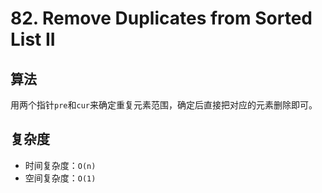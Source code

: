 # 82. Remove Duplicates from Sorted List II
## 算法
用两个指针`pre`和`cur`来确定重复元素范围，确定后直接把对应的元素删除即可。

## 复杂度
- 时间复杂度：`O(n)`
- 空间复杂度：`O(1)`
